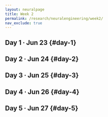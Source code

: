 ```yaml
---
layout: neuralpage
title: Week 2
permalink: /research/neuralengineering/week2/
nav_exclude: true
---
```


## Day 1 ∙ Jun 23 {#day-1}

## Day 2 ∙ Jun 24 {#day-2}

## Day 3 ∙ Jun 25 {#day-3}

## Day 4 ∙ Jun 26 {#day-4}

## Day 5 ∙ Jun 27 {#day-5}
